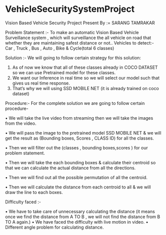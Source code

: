 # VehicleSecuritySystemProject
Vision Based Vehicle Security Project
                                 Present By := SARANG TAMRAKAR

Problem Statement :- To make an automatic Vision Based Vehicle Surveillance system , which will surveillance the all vehicle on road that whether they are maintaining safest distance or not..
Vehicles to detect:- Car , Truck , Bus , Auto , Bike & Cycle(total 6 classes)


Solution :-  We will going to follow certain strategy for this solution:

1.	As of now we know that all of these classes already in COCO DATASET so we can use Pretrained model for these classes.
2.	We want our Inference in real time so we will select our model such that gives us real time response.
3.	That’s why we will using SSD MOBILE NET (it is already trained on coco dataset)

Procedure:- For the complete solution we are going to follow certain procedure-

•	We will take the live video from streaming then we will  take the images from the video.

•	We will pass the image to the pretrained model SSD MOBILE NET & we will get the result as (Bounding boxes,  Scores , CLASS ID) for all the classes.

•	Then we will filter out the (classes , bounding boxes,scores ) for our problem statement.

•	Then we will take the each bounding boxes & calculate their centroid so that we can calculate the actual distance from all the directions.

•	Then we will find out all the possible permutation of all the centroid.

•	Then we will calculate the distance from each centroid to all & we will draw the line to each boxes.

Difficulty faced :-

•	We have to take care of unnecessary calculating the distance (it means once we find the distance from A TO B , we will not find the distance from B TO A again.)
•	We have faced the difficulty with live motion in video.
•	Different angle problem for calculating distance.
